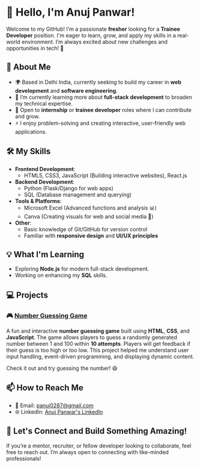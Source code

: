 # 👋 Hello, I'm Anuj Panwar!

Welcome to my GitHub! I'm a passionate **fresher** looking for a **Trainee Developer** position. I'm eager to learn, grow, and apply my skills in a real-world environment. I’m always excited about new challenges and opportunities in tech! 🚀

## 🌱 About Me
- 🌍 Based in Delhi India, currently seeking to build my career in **web development** and **software engineering**.
- 🔭 I’m currently learning more about **full-stack development** to broaden my technical expertise.
- 💼 Open to **internship** or **trainee developer** roles where I can contribute and grow.
- ⚡ I enjoy problem-solving and creating interactive, user-friendly web applications.

## 🛠️ My Skills
- **Frontend Development**:
  - HTML5, CSS3, JavaScript (Building interactive websites), React.js
- **Backend Development**:
  - Python (Flask/Django for web apps)
  - SQL (Database management and querying)
- **Tools & Platforms**:
  - Microsoft Excel (Advanced functions and analysis 📊)
  - Canva (Creating visuals for web and social media 🎨)
- **Other**:
  - Basic knowledge of Git/GitHub for version control
  - Familiar with **responsive design** and **UI/UX principles**

## 💡 What I'm Learning
- Exploring **Node.js** for modern full-stack development.
- Working on enhancing my **SQL** skills.

## 💻 Projects

### 🎮 [Number Guessing Game](https://github.com/anujpanwarr/Number-Guessing-Game)
A fun and interactive **number guessing game** built using **HTML**, **CSS**, and **JavaScript**. The game allows players to guess a randomly generated number between 1 and 100 within **10 attempts**. Players will get feedback if their guess is too high or too low. This project helped me understand user input handling, event-driven programming, and displaying dynamic content.

Check it out and try guessing the number! 😄

## 📫 How to Reach Me
- 📧 Email: [panuj0287@gmail.com](mailto:panuj0287@gmail.com)
- 🌐 LinkedIn: [Anuj Panwar's LinkedIn](https://www.linkedin.com/in/anuj-panwar-2a9089339/)

## 🚀 Let's Connect and Build Something Amazing!
If you’re a mentor, recruiter, or fellow developer looking to collaborate, feel free to reach out. I’m always open to connecting with like-minded professionals!

